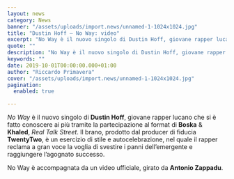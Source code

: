```yaml
---
layout: news
category: News
banner: "/assets/uploads/import.news/unnamed-1-1024x1024.jpg"
title: "Dustin Hoff – No Way: video"
excerpt: "No Way è il nuovo singolo di Dustin Hoff, giovane rapper lucano che si è fatto conoscere ai più tramite la partecipazione al format di Boska & Khaled, Real Talk Street. Il brano, prodotto dal producer di fiducia TwentyTwo, è un esercizio di stile e autocelebrazione, nel quale il rapper reclama a gran voce la [&hellip"
quote: ""
description: "No Way è il nuovo singolo di Dustin Hoff, giovane rapper lucano che si è fatto conoscere ai più tramite la partecipazione al format di Boska & Khaled, Real Talk Street. Il brano, prodotto dal producer di fiducia TwentyTwo, è un esercizio di stile e autocelebrazione, nel quale il rapper reclama a gran voce la [&hellip"
keywords: ""
date: 2019-10-01T00:00:00.000+01:00
author: "Riccardo Primavera"
cover: "/assets/uploads/import.news/unnamed-1-1024x1024.jpg"
pagination:
  enabled: true

---
```


_No Way_ è il nuovo singolo di **Dustin Hoff**, giovane rapper lucano che si è fatto conoscere ai più tramite la partecipazione al format di **Boska** & **Khaled**, _Real Talk Street_. Il brano, prodotto dal producer di fiducia **TwentyTwo**, è un esercizio di stile e autocelebrazione, nel quale il rapper reclama a gran voce la voglia di svestire i panni dell’emergente e raggiungere l’agognato successo.

No Way è accompagnata da un video ufficiale, girato da **Antonio Zappadu**.